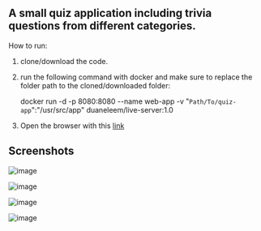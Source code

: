 ## A small quiz application including trivia questions from different categories.

 How to run:
1) clone/download the code.
2) run the following command with docker and make sure to replace the folder path to the cloned/downloaded folder:

     docker run -d -p 8080:8080 --name web-app -v "`Path/To/quiz-app`":"/usr/src/app" duaneleem/live-server:1.0

3) Open the browser with this [link](http://localhost:8080/)

## Screenshots
![image](https://user-images.githubusercontent.com/82344328/193715172-8be91223-f20d-4bed-b3a5-4f866dece0ce.png)


![image](https://user-images.githubusercontent.com/82344328/193715532-d3946c6c-0f86-4d46-ba36-c75b766ef752.png)


![image](https://user-images.githubusercontent.com/82344328/193715302-db9fc949-20f9-4d08-bfd4-ca5d3fbf4234.png)

![image](https://user-images.githubusercontent.com/82344328/193715747-7bb7ce53-d52f-46d9-ba7c-29c30a5a2c4a.png)

